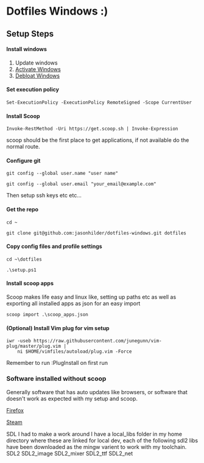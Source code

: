 # Dotfiles Windows :)

## Setup Steps

#### Install windows
1. Update windows
2. [Activate Windows](https://github.com/massgravel/Microsoft-Activation-Scriptss)
3. [Debloat Windows](https://github.com/Raphire/Win11Debloat)

#### Set execution policy
```
Set-ExecutionPolicy -ExecutionPolicy RemoteSigned -Scope CurrentUser
```

#### Install Scoop
```
Invoke-RestMethod -Uri https://get.scoop.sh | Invoke-Expression
```
scoop should be the first place to get applications, if not available do the normal route.

#### Configure git
```
git config --global user.name "user name"

git config --global user.email "your_email@example.com"
```
Then setup ssh keys etc etc...

#### Get the repo
```
cd ~

git clone git@github.com:jasonhilder/dotfiles-windows.git dotfiles
```

#### Copy config files and profile settings

```
cd ~\dotfiles

.\setup.ps1
```

#### Install scoop apps

Scoop makes life easy and linux like, setting up paths etc as well as exporting all installed apps as json for an easy import 

```
scoop import .\scoop_apps.json
```

#### (Optional) Install Vim plug for vim setup
```
iwr -useb https://raw.githubusercontent.com/junegunn/vim-plug/master/plug.vim |`
    ni $HOME/vimfiles/autoload/plug.vim -Force
```
Remember to run :PlugInstall on first run

### Software installed without scoop

Generally software that has auto updates like browsers, or software that doesn't work as expected with my setup and scoop.

[Firefox](https://www.mozilla.org/en-US/firefox/developer/)

[Steam](https://store.steampowered.com/about)

SDL I had to make a work around I have a local_libs folder in my home directory where these are linked for local dev, each of the following sdl2 libs have been downloaded as the mingw varient to work with my toolchain.
SDL2
SDL2_image
SDL2_mixer
SDL2_ttf
SDL2_net

